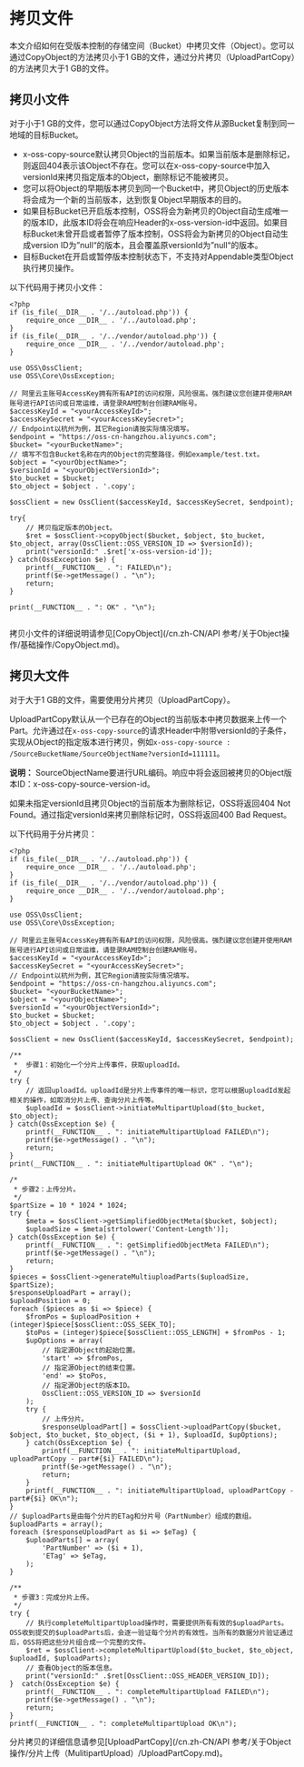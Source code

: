 # 拷贝文件

本文介绍如何在受版本控制的存储空间（Bucket）中拷贝文件（Object）。您可以通过CopyObject的方法拷贝小于1 GB的文件，通过分片拷贝（UploadPartCopy）的方法拷贝大于1 GB的文件。

## 拷贝小文件

对于小于1 GB的文件，您可以通过CopyObject方法将文件从源Bucket复制到同一地域的目标Bucket。

-   x-oss-copy-source默认拷贝Object的当前版本。如果当前版本是删除标记，则返回404表示该Object不存在。您可以在x-oss-copy-source中加入versionId来拷贝指定版本的Object，删除标记不能被拷贝。
-   您可以将Object的早期版本拷贝到同一个Bucket中，拷贝Object的历史版本将会成为一个新的当前版本，达到恢复Object早期版本的目的。
-   如果目标Bucket已开启版本控制，OSS将会为新拷贝的Object自动生成唯一的版本ID，此版本ID将会在响应Header的x-oss-version-id中返回。如果目标Bucket未曾开启或者暂停了版本控制，OSS将会为新拷贝的Object自动生成version ID为”null“的版本，且会覆盖原versionId为”null“的版本。
-   目标Bucket在开启或暂停版本控制状态下，不支持对Appendable类型Object执行拷贝操作。

以下代码用于拷贝小文件：

```
<?php
if (is_file(__DIR__ . '/../autoload.php')) {
    require_once __DIR__ . '/../autoload.php';
}
if (is_file(__DIR__ . '/../vendor/autoload.php')) {
    require_once __DIR__ . '/../vendor/autoload.php';
}

use OSS\OssClient;
use OSS\Core\OssException;

// 阿里云主账号AccessKey拥有所有API的访问权限，风险很高。强烈建议您创建并使用RAM账号进行API访问或日常运维，请登录RAM控制台创建RAM账号。
$accessKeyId = "<yourAccessKeyId>";
$accessKeySecret = "<yourAccessKeySecret>";
// Endpoint以杭州为例，其它Region请按实际情况填写。
$endpoint = "https://oss-cn-hangzhou.aliyuncs.com";
$bucket= "<yourBucketName>";
// 填写不包含Bucket名称在内的Object的完整路径，例如example/test.txt。
$object = "<yourObjectName>";
$versionId = "<yourObjectVersionId>";
$to_bucket = $bucket;
$to_object = $object . '.copy';

$ossClient = new OssClient($accessKeyId, $accessKeySecret, $endpoint);

try{
    // 拷贝指定版本的Object。
    $ret = $ossClient->copyObject($bucket, $object, $to_bucket, $to_object, array(OssClient::OSS_VERSION_ID => $versionId));
    print("versionId:" .$ret['x-oss-version-id']);
} catch(OssException $e) {
    printf(__FUNCTION__ . ": FAILED\n");
    printf($e->getMessage() . "\n");
    return;
}

print(__FUNCTION__ . ": OK" . "\n");    
            
```

拷贝小文件的详细说明请参见[CopyObject](/cn.zh-CN/API 参考/关于Object操作/基础操作/CopyObject.md)。

## 拷贝大文件

对于大于1 GB的文件，需要使用分片拷贝（UploadPartCopy）。

UploadPartCopy默认从一个已存在的Object的当前版本中拷贝数据来上传一个Part。允许通过在`x-oss-copy-source`的请求Header中附带versionId的子条件，实现从Object的指定版本进行拷贝，例如`x-oss-copy-source : /SourceBucketName/SourceObjectName?versionId=111111`。

**说明：** SourceObjectName要进行URL编码。响应中将会返回被拷贝的Object版本ID：x-oss-copy-source-version-id。

如果未指定versionId且拷贝Object的当前版本为删除标记，OSS将返回404 Not Found。通过指定versionId来拷贝删除标记时，OSS将返回400 Bad Request。

以下代码用于分片拷贝：

```
<?php
if (is_file(__DIR__ . '/../autoload.php')) {
    require_once __DIR__ . '/../autoload.php';
}
if (is_file(__DIR__ . '/../vendor/autoload.php')) {
    require_once __DIR__ . '/../vendor/autoload.php';
}

use OSS\OssClient;
use OSS\Core\OssException;

// 阿里云主账号AccessKey拥有所有API的访问权限，风险很高。强烈建议您创建并使用RAM账号进行API访问或日常运维，请登录RAM控制台创建RAM账号。
$accessKeyId = "<yourAccessKeyId>";
$accessKeySecret = "<yourAccessKeySecret>";
// Endpoint以杭州为例，其它Region请按实际情况填写。
$endpoint = "https://oss-cn-hangzhou.aliyuncs.com";
$bucket= "<yourBucketName>";
$object = "<yourObjectName>";
$versionId = "<yourObjectVersionId>";
$to_bucket = $bucket;
$to_object = $object . '.copy';

$ossClient = new OssClient($accessKeyId, $accessKeySecret, $endpoint);

/**
 *  步骤1：初始化一个分片上传事件，获取uploadId。
 */
try {
    // 返回uploadId。uploadId是分片上传事件的唯一标识，您可以根据uploadId发起相关的操作，如取消分片上传、查询分片上传等。
    $uploadId = $ossClient->initiateMultipartUpload($to_bucket, $to_object);
} catch(OssException $e) {
    printf(__FUNCTION__ . ": initiateMultipartUpload FAILED\n");
    printf($e->getMessage() . "\n");
    return;
}
print(__FUNCTION__ . ": initiateMultipartUpload OK" . "\n");

/*
 * 步骤2：上传分片。
 */
$partSize = 10 * 1024 * 1024;
try {
    $meta = $ossClient->getSimplifiedObjectMeta($bucket, $object);
    $uploadSize = $meta[strtolower('Content-Length')];
} catch(OssException $e) {
    printf(__FUNCTION__ . ": getSimplifiedObjectMeta FAILED\n");
    printf($e->getMessage() . "\n");
    return;
}
$pieces = $ossClient->generateMultiuploadParts($uploadSize, $partSize);
$responseUploadPart = array();
$uploadPosition = 0;
foreach ($pieces as $i => $piece) {
    $fromPos = $uploadPosition + (integer)$piece[$ossClient::OSS_SEEK_TO];
    $toPos = (integer)$piece[$ossClient::OSS_LENGTH] + $fromPos - 1;
    $upOptions = array(
        // 指定源Object的起始位置。
        'start' => $fromPos,
        // 指定源Object的结束位置。
        'end' => $toPos,
        // 指定源Object的版本ID。
        OssClient::OSS_VERSION_ID => $versionId
    );
    try {
        // 上传分片。
        $responseUploadPart[] = $ossClient->uploadPartCopy($bucket, $object, $to_bucket, $to_object, ($i + 1), $uploadId, $upOptions);
    } catch(OssException $e) {
        printf(__FUNCTION__ . ": initiateMultipartUpload, uploadPartCopy - part#{$i} FAILED\n");
        printf($e->getMessage() . "\n");
        return;
    }
    printf(__FUNCTION__ . ": initiateMultipartUpload, uploadPartCopy - part#{$i} OK\n");
}
// $uploadParts是由每个分片的ETag和分片号（PartNumber）组成的数组。
$uploadParts = array();
foreach ($responseUploadPart as $i => $eTag) {
    $uploadParts[] = array(
        'PartNumber' => ($i + 1),
        'ETag' => $eTag,
    );
}

/**
 * 步骤3：完成分片上传。
 */
try {
    // 执行completeMultipartUpload操作时，需要提供所有有效的$uploadParts。OSS收到提交的$uploadParts后，会逐一验证每个分片的有效性。当所有的数据分片验证通过后，OSS将把这些分片组合成一个完整的文件。
    $ret = $ossClient->completeMultipartUpload($to_bucket, $to_object, $uploadId, $uploadParts);
    // 查看Object的版本信息。
    print("versionId:" .$ret[OssClient::OSS_HEADER_VERSION_ID]);
}  catch(OssException $e) {
    printf(__FUNCTION__ . ": completeMultipartUpload FAILED\n");
    printf($e->getMessage() . "\n");
    return;
}
printf(__FUNCTION__ . ": completeMultipartUpload OK\n");     
```

分片拷贝的详细信息请参见[UploadPartCopy](/cn.zh-CN/API 参考/关于Object操作/分片上传（MulitipartUpload）/UploadPartCopy.md)。

